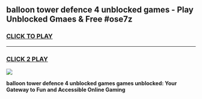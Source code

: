 
## balloon tower defence 4 unblocked games - Play Unblocked Gmaes & Free #ose7z
<h3>
<a href="https://premium.freeplayer.one?title=balloon_tower_defence_4_unblocked_games&ref=01M">CLICK TO PLAY</a></h3>
<hr>

<h3>
<a href="https://premium.freeplayer.one?title=balloon_tower_defence_4_unblocked_games&ref=01M">CLICK 2 PLAY</a>
  
</h3>

<a href="https://premium.freeplayer.one?title=balloon_tower_defence_4_unblocked_games&ref=01M"><img src="https://clearcache.store/games.png"></a>


**balloon tower defence 4 unblocked games games unblocked: Your Gateway to Fun and Accessible Online Gaming**
